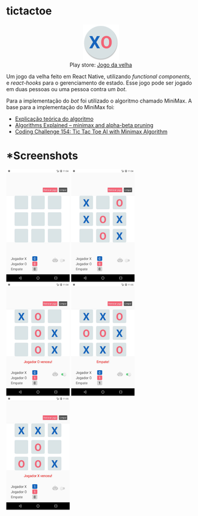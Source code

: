 # tictactoe

<p align="center">
  <img src="https://github.com/moromisato/tictactoe/blob/master/android/app/src/main/res/mipmap-xhdpi/ic_launcher_round.png" alt="Jogo da velha logo" />
  <br>
  Play store: <a href="https://play.google.com/store/apps/details?id=moromisato.com.tictactoe">Jogo da velha</a>
</p>

Um jogo da velha feito em React Native, utilizando *functional components*, e *react-hooks* para o gerenciamento de estado.
Esse jogo pode ser jogado em duas pessoas ou uma pessoa contra um *bot*.

Para a implementação do *bot* foi utilizado o algoritmo chamado MiniMax. 
A base para a implementação do MiniMax foi: 
* [Explicação teórica do algoritmo](https://www.geeksforgeeks.org/minimax-algorithm-in-game-theory-set-3-tic-tac-toe-ai-finding-optimal-move/)
* [Algorithms Explained – minimax and alpha-beta pruning](https://www.youtube.com/watch?v=l-hh51ncgDI)
* [Coding Challenge 154: Tic Tac Toe AI with Minimax Algorithm](https://www.youtube.com/watch?v=trKjYdBASyQ&t=1023s)

# *Screenshots

<p float="left">
<img src="https://github.com/moromisato/tictactoe/blob/master/src/assets/screenshots/Screenshot_1591581879.jpg" width="169" heigh="300" />
<img src="https://github.com/moromisato/tictactoe/blob/master/src/assets/screenshots/Screenshot_1591581887.jpg" width="169" heigh="300" />
<img src="https://github.com/moromisato/tictactoe/blob/master/src/assets/screenshots/Screenshot_1591581895.jpg" width="169" heigh="300" />
<img src="https://github.com/moromisato/tictactoe/blob/master/src/assets/screenshots/Screenshot_1591581904.jpg" width="169" heigh="300" />
<img src="https://github.com/moromisato/tictactoe/blob/master/src/assets/screenshots/Screenshot_1591581926.jpg" width="169" heigh="300" />
</p>
